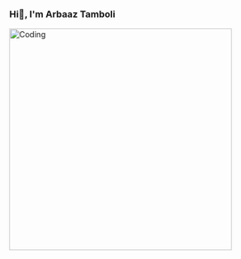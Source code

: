 ### Hi👋, I'm Arbaaz Tamboli

<img align="center" alt="Coding" width="400" src="https://assets-global.website-files.com/6344c9cef89d6f2270a38908/64d6bd51ab17a00828b644bf_header.webp">
